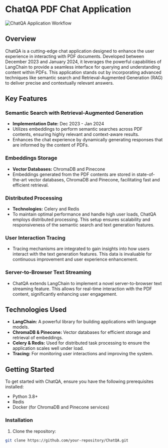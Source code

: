 # ChatQA PDF Chat Application
![ChatQA Application Workflow](https://github.com/puranjayyadav/ChatQA-LLM/blob/01584ad56cf59af75d4aa33adfeb71eaffcf674d/2024-02-07_13h05_58.gif?raw=true)

## Overview

ChatQA is a cutting-edge chat application designed to enhance the user experience in interacting with PDF documents. Developed between December 2023 and January 2024, it leverages the powerful capabilities of LangChain to provide a seamless interface for querying and understanding content within PDFs. This application stands out by incorporating advanced techniques like semantic search and Retrieval-Augmented Generation (RAG) to deliver precise and contextually relevant answers.

## Key Features

### Semantic Search with Retrieval-Augmented Generation

- **Implementation Date:** Dec 2023 - Jan 2024
- Utilizes embeddings to perform semantic searches across PDF contents, ensuring highly relevant and context-aware results.
- Enhances the chat experience by dynamically generating responses that are informed by the content of PDFs.

### Embeddings Storage

- **Vector Databases:** ChromaDB and Pinecone
- Embeddings generated from the PDF contents are stored in state-of-the-art vector databases, ChromaDB and Pinecone, facilitating fast and efficient retrieval.

### Distributed Processing

- **Technologies:** Celery and Redis
- To maintain optimal performance and handle high user loads, ChatQA employs distributed processing. This setup ensures scalability and responsiveness of the semantic search and text generation features.

### User Interaction Tracing

- Tracing mechanisms are integrated to gain insights into how users interact with the text generation features. This data is invaluable for continuous improvement and user experience enhancement.

### Server-to-Browser Text Streaming

- ChatQA extends LangChain to implement a novel server-to-browser text streaming feature. This allows for real-time interaction with the PDF content, significantly enhancing user engagement.

## Technologies Used

- **LangChain:** A powerful library for building applications with language models.
- **ChromaDB & Pinecone:** Vector databases for efficient storage and retrieval of embeddings.
- **Celery & Redis:** Used for distributed task processing to ensure the application scales well under load.
- **Tracing:** For monitoring user interactions and improving the system.

## Getting Started

To get started with ChatQA, ensure you have the following prerequisites installed:

- Python 3.8+
- Redis
- Docker (for ChromaDB and Pinecone services)

### Installation

1. Clone the repository:
```bash
git clone https://github.com/your-repository/ChatQA.git
